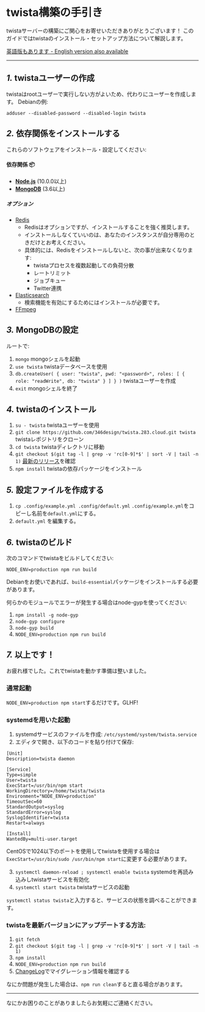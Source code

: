 twista構築の手引き
================================================================

twistaサーバーの構築にご関心をお寄せいただきありがとうございます！
このガイドではtwistaのインストール・セットアップ方法について解説します。

[英語版もあります - English version also available](./setup.en.md)

----------------------------------------------------------------

*1.* twistaユーザーの作成
----------------------------------------------------------------
twistaはrootユーザーで実行しない方がよいため、代わりにユーザーを作成します。
Debianの例:

```
adduser --disabled-password --disabled-login twista
```

*2.* 依存関係をインストールする
----------------------------------------------------------------
これらのソフトウェアをインストール・設定してください:

#### 依存関係 :package:
* **[Node.js](https://nodejs.org/en/)** (10.0.0以上)
* **[MongoDB](https://www.mongodb.com/)** (3.6以上)

##### オプション
* [Redis](https://redis.io/)
	* Redisはオプションですが、インストールすることを強く推奨します。
	* インストールしなくていいのは、あなたのインスタンスが自分専用のときだけとお考えください。
	* 具体的には、Redisをインストールしないと、次の事が出来なくなります:
		* twistaプロセスを複数起動しての負荷分散
		* レートリミット
		* ジョブキュー
		* Twitter連携
* [Elasticsearch](https://www.elastic.co/)
	* 検索機能を有効にするためにはインストールが必要です。
* [FFmpeg](https://www.ffmpeg.org/)

*3.* MongoDBの設定
----------------------------------------------------------------
ルートで:
1. `mongo` mongoシェルを起動
2. `use twista` twistaデータベースを使用
3. `db.createUser( { user: "twista", pwd: "<password>", roles: [ { role: "readWrite", db: "twista" } ] } )` twistaユーザーを作成
4. `exit` mongoシェルを終了

*4.* twistaのインストール
----------------------------------------------------------------
1. `su - twista` twistaユーザーを使用
2. `git clone https://github.com/346design/twista.283.cloud.git twista` twistaレポジトリをクローン
3. `cd twista` twistaディレクトリに移動
4. `git checkout $(git tag -l | grep -v 'rc[0-9]*$' | sort -V | tail -n 1)` [最新のリリース](https://github.com/346design/twista.283.cloud/releases/latest)を確認
5. `npm install` twistaの依存パッケージをインストール

*5.* 設定ファイルを作成する
----------------------------------------------------------------
1. `cp .config/example.yml .config/default.yml` `.config/example.yml`をコピーし名前を`default.yml`にする。
2. `default.yml` を編集する。

*6.* twistaのビルド
----------------------------------------------------------------

次のコマンドでtwistaをビルドしてください:

`NODE_ENV=production npm run build`

Debianをお使いであれば、`build-essential`パッケージをインストールする必要があります。

何らかのモジュールでエラーが発生する場合はnode-gypを使ってください:
1. `npm install -g node-gyp`
2. `node-gyp configure`
3. `node-gyp build`
4. `NODE_ENV=production npm run build`

*7.* 以上です！
----------------------------------------------------------------
お疲れ様でした。これでtwistaを動かす準備は整いました。

### 通常起動
`NODE_ENV=production npm start`するだけです。GLHF!

### systemdを用いた起動
1. systemdサービスのファイルを作成: `/etc/systemd/system/twista.service`
2. エディタで開き、以下のコードを貼り付けて保存:

```
[Unit]
Description=twista daemon

[Service]
Type=simple
User=twista
ExecStart=/usr/bin/npm start
WorkingDirectory=/home/twista/twista
Environment="NODE_ENV=production"
TimeoutSec=60
StandardOutput=syslog
StandardError=syslog
SyslogIdentifier=twista
Restart=always

[Install]
WantedBy=multi-user.target
```
CentOSで1024以下のポートを使用してtwistaを使用する場合は`ExecStart=/usr/bin/sudo /usr/bin/npm start`に変更する必要があります。

3. `systemctl daemon-reload ; systemctl enable twista` systemdを再読み込みしtwistaサービスを有効化
4. `systemctl start twista` twistaサービスの起動

`systemctl status twista`と入力すると、サービスの状態を調べることができます。

### twistaを最新バージョンにアップデートする方法:
1. `git fetch`
2. `git checkout $(git tag -l | grep -v 'rc[0-9]*$' | sort -V | tail -n 1)`
3. `npm install`
4. `NODE_ENV=production npm run build`
5. [ChangeLog](../CHANGELOG.md)でマイグレーション情報を確認する

なにか問題が発生した場合は、`npm run clean`すると直る場合があります。

----------------------------------------------------------------

なにかお困りのことがありましたらお気軽にご連絡ください。

